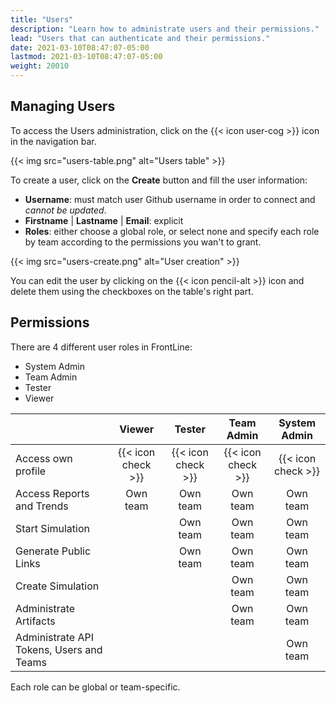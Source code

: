 ```yaml
---
title: "Users"
description: "Learn how to administrate users and their permissions."
lead: "Users that can authenticate and their permissions."
date: 2021-03-10T08:47:07-05:00
lastmod: 2021-03-10T08:47:07-05:00
weight: 20010
---
```


## Managing Users

To access the Users administration, click on the {{< icon user-cog >}} icon in the navigation bar.

{{< img src="users-table.png" alt="Users table" >}}

To create a user, click on the **Create** button and fill the user information:

- **Username**: must match user Github username in order to connect and *cannot be updated*.
- **Firstname** | **Lastname** | **Email**: explicit
- **Roles**: either choose a global role, or select none and specify each role by team according to the permissions you wan't to grant.

{{< img src="users-create.png" alt="User creation" >}}

You can edit the user by clicking on the {{< icon pencil-alt >}} icon and delete them using the checkboxes on the table's right part.

## Permissions

There are 4 different user roles in FrontLine:

- System Admin
- Team Admin
- Tester
- Viewer

|                                          | Viewer             | Tester             | Team Admin         | System Admin       |
|------------------------------------------|:------------------:|:------------------:|:------------------:|:------------------:|
| Access own profile                       | {{< icon check >}} | {{< icon check >}} | {{< icon check >}} | {{< icon check >}} |
| Access Reports and Trends                | Own team           | Own team           | Own team           | Own team           |
| Start Simulation                         |                    | Own team           | Own team           | Own team           |
| Generate Public Links                    |                    | Own team           | Own team           | Own team           |
| Create Simulation                        |                    |                    | Own team           | Own team           |
| Administrate Artifacts                   |                    |                    | Own team           | Own team           |
| Administrate API Tokens, Users and Teams |                    |                    |                    | Own team           |

Each role can be global or team-specific.
